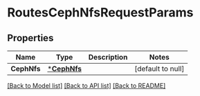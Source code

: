 # RoutesCephNfsRequestParams

## Properties
Name | Type | Description | Notes
------------ | ------------- | ------------- | -------------
**CephNfs** | [***CephNfs**](.ceph_nfs.md) |  | [default to null]

[[Back to Model list]](../README.md#documentation-for-models) [[Back to API list]](../README.md#documentation-for-api-endpoints) [[Back to README]](../README.md)


